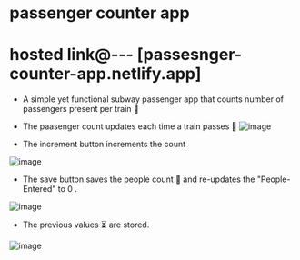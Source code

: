 # passenger counter app

# hosted link@---  [passesnger-counter-app.netlify.app]

* A simple yet functional subway passenger app that counts number of passengers present per train :bullettrain_front: 
* The paasenger count updates each time a train passes :bullettrain_front:
![image](https://user-images.githubusercontent.com/97438009/174390796-6f790fea-2b8e-4045-8fbd-e54a60fdbe4c.png)

* The increment button increments the count

![image](https://user-images.githubusercontent.com/97438009/174391283-aca836d6-d598-48cf-8614-08465353dd65.png)

* The save button saves the people count :two_men_holding_hands: and re-updates the "People-Entered" to 0 .

![image](https://user-images.githubusercontent.com/97438009/174391416-84f383dd-4370-4ae5-9e28-499f30df573c.png)
 
* The previous values :hourglass_flowing_sand: are stored.

![image](https://user-images.githubusercontent.com/97438009/174391666-ed4d308b-758c-4b19-bbc5-7ec2c8bf05c1.png)




